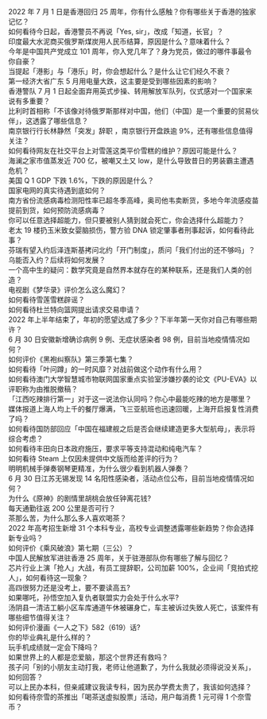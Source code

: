 2022 年 7 月 1 日是香港回归 25 周年，你有什么感触？你有哪些关于香港的独家记忆？  
如何看待今日起，香港警员不再说「Yes, sir」，改成「知道，长官」？  
印度最大水泥商买俄罗斯煤炭用人民币结算，原因是什么？意味着什么？  
今年是中国共产党成立 101 周年，你入党几年了？身为党员，做过的哪件事最令你自豪？  
当提起「港影」与「港乐」时，你会想起什么？是什么让它们经久不衰？  
第一经济大省广东 5 月用电量大跌，这主要是受到哪些因素的影响？  
香港警队 7 月 1 日起全面弃用英式步操、转用解放军队列，仪式感对一个国家来说有多重要？  
比利时首相称「不该像对待俄罗斯那样对中国，他们（中国）是一个重要的贸易伙伴」，这透露了哪些信息？  
南京银行行长林静然「突发」辞职 ，南京银行开盘跌逾 9%，还有哪些信息值得关注？  
如何看待网友在社交平台上对雪莲这类平价雪糕的维护？原因可能是什么？  
海澜之家市值蒸发近 700 亿，被嘲又土又 low，是什么导致昔日的男装霸主遭遇危机？  
美国 Q 1 GDP 下跌 1.6%，下跌的原因是什么？  
国家电网的真实待遇到底如何？  
南方省份流感病毒检测阳性率已超冬季高峰，奥司他韦卖断货，多地今年流感疫苗提前到货，如何预防流感病毒？  
你可以任意选择超能力，但只要被别人猜到就会死亡，你会选择什么超能力？  
老太 19 楼扔玉米致女婴脑损伤，警方验 DNA 锁定肇事者刑事起诉，如何看待此事？  
芬瑞有望入约后泽连斯基拷问北约「开门制度」，质问「我们付出的还不够吗」？乌能否入约？后续将如何发展？  
一个高中生的疑问：数学究竟是自然界本就存在的某种联系，还是我们人类的创造？  
电视剧《梦华录》评价怎么这么魔幻？  
如何看待雪莲雪糕辟谣？  
如何看待杜兰特向篮网提出请求交易申请？  
2022 年上半年结束了，年初的愿望达成了多少？下半年第一天你对自己有哪些期许？  
6 月 30 日安徽新增确诊病例 9 例、无症状感染者 98 例，目前当地疫情情况如何？  
如何评价《黑袍纠察队》第三季第七集？  
如何看待「叶问蹲」的一时风靡？对战前做这个动作有什么用？  
如何看待澳门大学智慧城市物联网国家重点实验室涉嫌抄袭的论文《PU-EVA》以评职称为由推脱撤稿？  
「江西吃辣排行第一」对于这一说法你认同吗？你心中最能吃辣的地方是哪里？  
媒体报道上海人均上千的餐厅爆满，飞三亚航班也迅速回暖，上海开启报复性消费了吗？  
如何看待国防部回应「中国在福建舰之后是否会继续建造更多大型航母」，表示将综合考虑？  
如何看待丰田向日本政府施压，要求平等支持混动和纯电汽车？  
如何看待 Steam 上仅因未提供中文版而给差评的行为？  
明明机械手弹奏钢琴更精准，为什么很少看到机器人弹奏？  
6 月 30 日江苏无锡发现 14 名阳性感染者，活动点位公布，目前当地疫情情况如何？  
为什么《原神》的剧情里胡桃会放任钟离花钱?  
每天通勤往返 200 公里是否可行？  
茶那么苦，为什么那么多人喜欢喝茶？  
2022 年高考招生新增 31 个本科专业，高校专业调整透露哪些新趋势？你会选择新专业吗？  
如何评价《乘风破浪》第七期（三公）？  
中国人民解放军进驻香港 25 周年，关于驻港部队你有哪些了解与回忆？  
芯片行业上演「抢人」大战，有员工提辞职，公司加薪 100%，企业间「竞拍式挖人」，如何看待这一现象？  
高四很努力还是没考上，要不要读高五?  
如果哪吒，孙悟空加入复仇者联盟实力会处于什么水平?  
汤阴县一清洁工躺小区车库通道午休被碾身亡，车主被诉过失致人死亡，该案件有哪些细节值得关注？  
如何评价漫画《一人之下》582（619）话?  
你的毕业典礼是什么样的？  
玩手机成绩就一定会下降吗？  
如果世界上的人都是恋爱脑，那这个世界还有救吗？  
孩子问「别的小朋友主动打我，老师让他道歉了，为什么我就必须得说没关系」，如何回答？  
可以上民办本科，但亲戚建议我读专科，因为民办学费太贵了，我该如何选择？  
如何看待奈雪的茶推出「喝茶送虚拟股票」活动，用户每消费 1 元可得 1 个奈雪币？  

